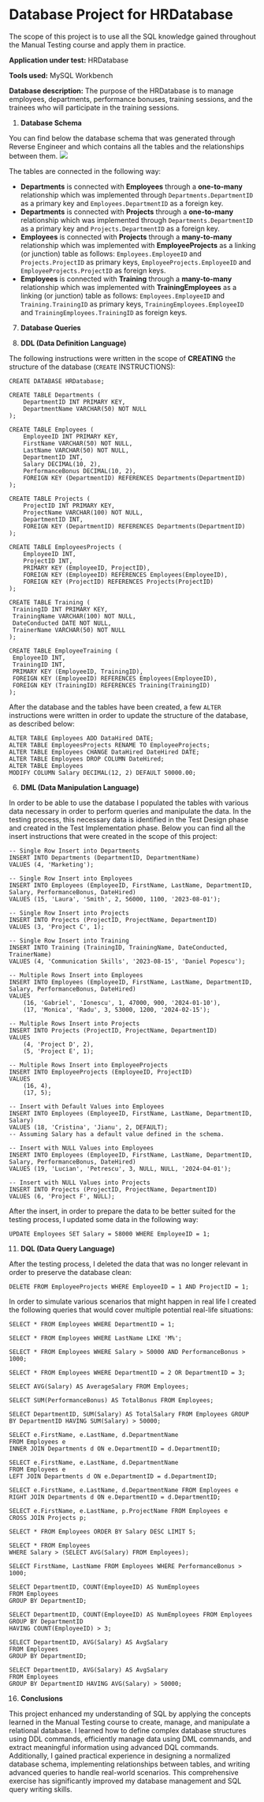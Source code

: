 Database Project for HRDatabase
===============================

The scope of this project is to use all the SQL knowledge gained throughout the Manual Testing course and apply them in practice.

**Application under test:** HRDatabase

**Tools used:** MySQL Workbench

**Database description:** The purpose of the HRDatabase is to manage employees, departments, performance bonuses, training sessions, and the trainees who will participate in the training sessions.

1.  **Database Schema**
  

You can find below the database schema that was generated through Reverse Engineer and which contains all the tables and the relationships between them.
[<img src="reverseengineer.png">](https://github.com/harkonenn-git/Proiect-final-IT-Factory/blob/main/reverseengineer.png)

The tables are connected in the following way:

*   **Departments** is connected with **Employees** through a **one-to-many** relationship which was implemented through `Departments.DepartmentID` as a primary key and `Employees.DepartmentID` as a foreign key.
*   **Departments** is connected with **Projects** through a **one-to-many** relationship which was implemented through `Departments.DepartmentID` as a primary key and `Projects.DepartmentID` as a foreign key.
*   **Employees** is connected with **Projects** through a **many-to-many** relationship which was implemented with **EmployeeProjects** as a linking (or junction) table as follows: `Employees.EmployeeID` and `Projects.ProjectID` as primary keys, `EmployeeProjects.EmployeeID` and `EmployeeProjects.ProjectID` as foreign keys.
*   **Employees** is connected with **Training** through a **many-to-many** relationship which was implemented with **TrainingEmployees** as a linking (or junction) table as follows: `Employees.EmployeeID` and `Training.TrainingID` as primary keys, `TrainingEmployees.EmployeeID` and `TrainingEmployees.TrainingID` as foreign keys.

  
7.  **Database Queries**
  

1.  **DDL (Data Definition Language)**

The following instructions were written in the scope of **CREATING** the structure of the database (`CREATE` INSTRUCTIONS):

    
    CREATE DATABASE HRDatabase;
    
    CREATE TABLE Departments (
        DepartmentID INT PRIMARY KEY,
        DepartmentName VARCHAR(50) NOT NULL
    );
    
    CREATE TABLE Employees (
        EmployeeID INT PRIMARY KEY,
        FirstName VARCHAR(50) NOT NULL,
        LastName VARCHAR(50) NOT NULL,
        DepartmentID INT,
        Salary DECIMAL(10, 2),
        PerformanceBonus DECIMAL(10, 2),
        FOREIGN KEY (DepartmentID) REFERENCES Departments(DepartmentID)
    );
    
    CREATE TABLE Projects (
        ProjectID INT PRIMARY KEY,
        ProjectName VARCHAR(100) NOT NULL,
        DepartmentID INT,
        FOREIGN KEY (DepartmentID) REFERENCES Departments(DepartmentID)
    );
    
    CREATE TABLE EmployeesProjects (
        EmployeeID INT,
        ProjectID INT,
        PRIMARY KEY (EmployeeID, ProjectID),
        FOREIGN KEY (EmployeeID) REFERENCES Employees(EmployeeID),
        FOREIGN KEY (ProjectID) REFERENCES Projects(ProjectID)
    );
    
    CREATE TABLE Training (
     TrainingID INT PRIMARY KEY,
     TrainingName VARCHAR(100) NOT NULL,
     DateConducted DATE NOT NULL,
     TrainerName VARCHAR(50) NOT NULL 
    );
    
    CREATE TABLE EmployeeTraining (
     EmployeeID INT,
     TrainingID INT,
     PRIMARY KEY (EmployeeID, TrainingID),
     FOREIGN KEY (EmployeeID) REFERENCES Employees(EmployeeID),
     FOREIGN KEY (TrainingID) REFERENCES Training(TrainingID) 
    );
                

After the database and the tables have been created, a few `ALTER` instructions were written in order to update the structure of the database, as described below:

    
    ALTER TABLE Employees ADD DataHired DATE;
    ALTER TABLE EmployeesProjects RENAME TO EmployeeProjects;
    ALTER TABLE Employees CHANGE DataHired DateHired DATE;
    ALTER TABLE Employees DROP COLUMN DateHired;
    ALTER TABLE Employees
    MODIFY COLUMN Salary DECIMAL(12, 2) DEFAULT 50000.00;
                

6.  **DML (Data Manipulation Language)**

In order to be able to use the database I populated the tables with various data necessary in order to perform queries and manipulate the data. In the testing process, this necessary data is identified in the Test Design phase and created in the Test Implementation phase. Below you can find all the insert instructions that were created in the scope of this project:

    
    -- Single Row Insert into Departments
    INSERT INTO Departments (DepartmentID, DepartmentName)
    VALUES (4, 'Marketing');
    
    -- Single Row Insert into Employees
    INSERT INTO Employees (EmployeeID, FirstName, LastName, DepartmentID, Salary, PerformanceBonus, DateHired)
    VALUES (15, 'Laura', 'Smith', 2, 56000, 1100, '2023-08-01');
    
    -- Single Row Insert into Projects
    INSERT INTO Projects (ProjectID, ProjectName, DepartmentID)
    VALUES (3, 'Project C', 1);
    
    -- Single Row Insert into Training
    INSERT INTO Training (TrainingID, TrainingName, DateConducted, TrainerName)
    VALUES (4, 'Communication Skills', '2023-08-15', 'Daniel Popescu');
    
    -- Multiple Rows Insert into Employees
    INSERT INTO Employees (EmployeeID, FirstName, LastName, DepartmentID, Salary, PerformanceBonus, DateHired)
    VALUES
        (16, 'Gabriel', 'Ionescu', 1, 47000, 900, '2024-01-10'),
        (17, 'Monica', 'Radu', 3, 53000, 1200, '2024-02-15');
    
    -- Multiple Rows Insert into Projects
    INSERT INTO Projects (ProjectID, ProjectName, DepartmentID)
    VALUES
        (4, 'Project D', 2),
        (5, 'Project E', 1);
    
    -- Multiple Rows Insert into EmployeeProjects
    INSERT INTO EmployeeProjects (EmployeeID, ProjectID)
    VALUES
        (16, 4),
        (17, 5);
    
    -- Insert with Default Values into Employees
    INSERT INTO Employees (EmployeeID, FirstName, LastName, DepartmentID, Salary)
    VALUES (18, 'Cristina', 'Jianu', 2, DEFAULT);
    -- Assuming Salary has a default value defined in the schema.
    
    -- Insert with NULL Values into Employees
    INSERT INTO Employees (EmployeeID, FirstName, LastName, DepartmentID, Salary, PerformanceBonus, DateHired)
    VALUES (19, 'Lucian', 'Petrescu', 3, NULL, NULL, '2024-04-01');
    
    -- Insert with NULL Values into Projects
    INSERT INTO Projects (ProjectID, ProjectName, DepartmentID)
    VALUES (6, 'Project F', NULL);
                

After the insert, in order to prepare the data to be better suited for the testing process, I updated some data in the following way:

    
    UPDATE Employees SET Salary = 58000 WHERE EmployeeID = 1;
                

11.  **DQL (Data Query Language)**

After the testing process, I deleted the data that was no longer relevant in order to preserve the database clean:

    
    DELETE FROM EmployeeProjects WHERE EmployeeID = 1 AND ProjectID = 1;
                

In order to simulate various scenarios that might happen in real life I created the following queries that would cover multiple potential real-life situations:

    
    SELECT * FROM Employees WHERE DepartmentID = 1;
    
    SELECT * FROM Employees WHERE LastName LIKE 'M%';
    
    SELECT * FROM Employees WHERE Salary > 50000 AND PerformanceBonus > 1000;
    
    SELECT * FROM Employees WHERE DepartmentID = 2 OR DepartmentID = 3;
    
    SELECT AVG(Salary) AS AverageSalary FROM Employees;
    
    SELECT SUM(PerformanceBonus) AS TotalBonus FROM Employees;
    
    SELECT DepartmentID, SUM(Salary) AS TotalSalary FROM Employees GROUP BY DepartmentID HAVING SUM(Salary) > 50000;
    
    SELECT e.FirstName, e.LastName, d.DepartmentName
    FROM Employees e 
    INNER JOIN Departments d ON e.DepartmentID = d.DepartmentID;
    
    SELECT e.FirstName, e.LastName, d.DepartmentName
    FROM Employees e
    LEFT JOIN Departments d ON e.DepartmentID = d.DepartmentID;
    
    SELECT e.FirstName, e.LastName, d.DepartmentName FROM Employees e RIGHT JOIN Departments d ON e.DepartmentID = d.DepartmentID;
    
    SELECT e.FirstName, e.LastName, p.ProjectName FROM Employees e
    CROSS JOIN Projects p;
    
    SELECT * FROM Employees ORDER BY Salary DESC LIMIT 5;
    
    SELECT * FROM Employees
    WHERE Salary > (SELECT AVG(Salary) FROM Employees);
    
    SELECT FirstName, LastName FROM Employees WHERE PerformanceBonus > 1000;
    
    SELECT DepartmentID, COUNT(EmployeeID) AS NumEmployees
    FROM Employees
    GROUP BY DepartmentID;
    
    SELECT DepartmentID, COUNT(EmployeeID) AS NumEmployees FROM Employees
    GROUP BY DepartmentID
    HAVING COUNT(EmployeeID) > 3;
    
    SELECT DepartmentID, AVG(Salary) AS AvgSalary
    FROM Employees
    GROUP BY DepartmentID;
    
    SELECT DepartmentID, AVG(Salary) AS AvgSalary
    FROM Employees
    GROUP BY DepartmentID HAVING AVG(Salary) > 50000;
                

16.  **Conclusions**

This project enhanced my understanding of SQL by applying the concepts learned in the Manual Testing course to create, manage, and manipulate a relational database. I learned how to define complex database structures using DDL commands, efficiently manage data using DML commands, and extract meaningful information using advanced DQL commands. Additionally, I gained practical experience in designing a normalized database schema, implementing relationships between tables, and writing advanced queries to handle real-world scenarios. This comprehensive exercise has significantly improved my database management and SQL query writing skills.

